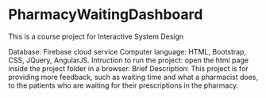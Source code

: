 # PharmacyWaitingDashboard
This is a course project for Interactive System Design

Database: Firebase cloud service
Computer language: HTML, Bootstrap, CSS, JQuery, AngularJS.
Intruction to run the project: open the html page inside the project folder in a browser.
Brief Description: This project is for providing more feedback, such as waiting time and what a pharmacist does,  
to the patients who are waiting for their prescriptions  in the pharmacy.

